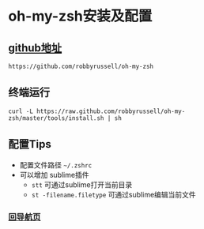 # oh-my-zsh安装及配置

## [github地址](https://github.com/robbyrussell/oh-my-zsh)

	https://github.com/robbyrussell/oh-my-zsh
	
## 终端运行

	curl -L https://raw.github.com/robbyrussell/oh-my-zsh/master/tools/install.sh | sh
	
## 配置Tips

* 配置文件路径 `~/.zshrc`
* 可以增加 sublime插件
	* `stt` 可通过sublime打开当前目录
	* `st -filename.filetype` 可通过sublime编辑当前文件 	
	
### [回导航页](../README.md)